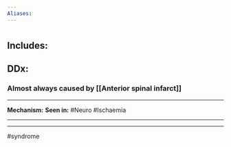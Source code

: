 ```yaml
---
Aliases:
---
```

# 
## Includes:
###
## DDx:
### Almost always caused by [[Anterior spinal infarct]]

---
**Mechanism:**
**Seen in:** #Neuro #Ischaemia 

---


---
#syndrome 